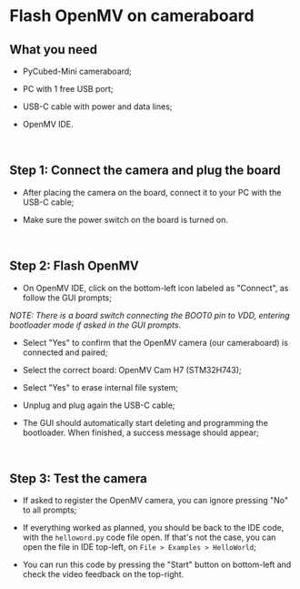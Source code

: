 # Flash OpenMV on cameraboard

## What you need

- PyCubed-Mini cameraboard;

- PC with 1 free USB port;

- USB-C cable with power and data lines;

- OpenMV IDE.

<br /> 

## Step 1: Connect the camera and plug the board

- After placing the camera on the board, connect it to your PC with the USB-C cable;

- Make sure the power switch on the board is turned on.

<br /> 

## Step 2: Flash OpenMV

- On OpenMV IDE, click on the bottom-left icon labeled as "Connect", as follow the GUI prompts;

*NOTE: There is a board switch connecting the BOOT0 pin to VDD, entering bootloader mode if asked in the GUI prompts.*

- Select "Yes" to confirm that the OpenMV camera (our cameraboard) is connected and paired;

- Select the correct board: OpenMV Cam H7 (STM32H743);

- Select "Yes" to erase internal file system;

- Unplug and plug again the USB-C cable;

- The GUI should automatically start deleting and programming the bootloader. When finished, a success message should appear;

<br /> 

## Step 3: Test the camera

- If asked to register the OpenMV camera, you can ignore pressing "No" to all prompts;

- If everything worked as planned, you should be back to the IDE code, with the `helloword.py` code file open. If that's not the case, you can open the file in IDE top-left, on `File > Examples > HelloWorld`;

- You can run this code by pressing the "Start" button on bottom-left and check the video feedback on the top-right.